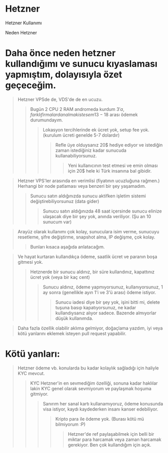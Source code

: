 # Hetzner
Hetzner Kullanımı



Neden Hetzner


# Daha önce neden hetzner kullandığımı ve sunucu kıyaslaması yapmıştım, dolayısıyla özet geçeceğim. 
 
> Hetzner VPSde de, VDS'de de en ucuzu.
>> Bugün 2 CPU 2 RAM andromeda kurdum 3$'a, farklı firmalardan almak istesem 13-18$ arası ödemek durumundayım.
>>> Lokasyon tercihlerinde ek ücret yok, setup fee yok. (kurulum ücreti genelde 5-7 dolardır)
>>>> Refle üye olduysanız 20$ hediye ediyor ve istediğin zaman istediğiniz kadar sunucuda kullanabiliyorsunuz.
>>>>> Yeni kullanıcının test etmesi ve emin olması için 20$ hele ki Türk insanına bal gibidir.

> Hetzner VPS'ler arasında en verimlisi (fiyatının ucuzluğuna rağmen.) Herhangi bir node patlaması veya benzeri bir şey yaşamadım.
>> Sunucu satın aldığınızda sunucu aktifken işletim sistemi değiştirebiliyorsunuz (data gider)
>>> Sunucu satın aldığınızda 48 saat içersinde sunucu elinize ulaşacak diye bir şey yok, anında veriliyor. (Şu an 10 sunucum var)

> Arayüz olarak kullanımı çok kolay, sunuculara isim verme, sunucuyu resetleme, şifre değiştirme, snapshot alma, IP değişme, çok kolay.
>> Bunları kısaca aşağıda anlatacağım.

> Ve hayat kurtaran kullandıkça ödeme, saatlik ücret ve paranın boşa gitmesi yok.
>> Hetznerde bir sunucu aldınız, bir süre kullandınız, kapattınız ücret yok (veya bir kaç cent)
>>> Sunucu aldınız, ödeme yapmıyorsunuz, kullanıyorsunuz, 1 ay sonra (genellikle ayın 1'i ve 3'ü arası) ödeme istiyor.
>>>> Sunucu iadesi diye bir şey yok, işini bitti mi, delete tuşuna basıp kapatıyorsunuz, ne kadar kullandıysanız alıyor sadece. Bazende almıyorlar düşük kullanımda.

> Daha fazla özellik olabilir aklıma gelmiyor, doğaçlama yazdım, iyi veya kötü yanlarını eklemek isteyen pull request yapabilir.

# Kötü yanları:

> Hetzner ödeme vb. konularda bu kadar kolaylık sağladığı için haliyle KYC mevcut.
>> KYC Hetzner'in en sevmediğim özelliği, sonuna kadar haklılar lakin KYC genel olarak sevmiyorum ve paylaşmak hoşuma gitmiyor.
>>> Sanırım her sanal kartı kullanamıyoruz, ödeme konusunda visa istiyor, kaydı kaydederken insanı kanser edebiliyor.
>>>> Kripto para ile ödeme yok. (Burası kötü mü bilmiyorum :P)
>>>>> Hetzner'de ref paylaşabilmek için belli bir miktar para harcamak veya zaman harcamak gerekiyor. Ben çok kullandığım için açık.







